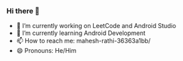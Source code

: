### Hi there 👋
- 🔭 I’m currently working on LeetCode and Android Studio
- 🌱 I’m currently learning Android Development
- 📫 How to reach me: mahesh-rathi-36363a1bb/
- 😄 Pronouns: He/Him

